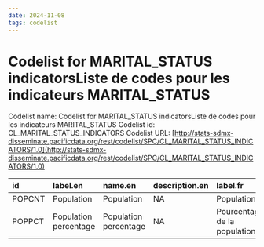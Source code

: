 ```yaml
---
date: 2024-11-08
tags: codelist
---
```


# Codelist for MARITAL_STATUS indicatorsListe de codes pour les indicateurs MARITAL_STATUS

Codelist name: Codelist for MARITAL_STATUS indicatorsListe de codes pour les indicateurs MARITAL_STATUS
Codelist id: CL_MARITAL_STATUS_INDICATORS
Codelist URL: [http://stats-sdmx-disseminate.pacificdata.org/rest/codelist/SPC/CL_MARITAL_STATUS_INDICATORS/1.0](http://stats-sdmx-disseminate.pacificdata.org/rest/codelist/SPC/CL_MARITAL_STATUS_INDICATORS/1.0)

|id     |label.en              |name.en               |description.en |label.fr                     |name.fr                      |description.fr |
|:------|:---------------------|:---------------------|:--------------|:----------------------------|:----------------------------|:--------------|
|POPCNT |Population            |Population            |NA             |Population                   |Population                   |NA             |
|POPPCT |Population percentage |Population percentage |NA             |Pourcentage de la population |Pourcentage de la population |NA             |
